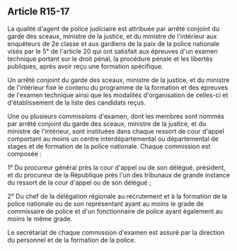 Article R15-17
----
La qualité d'agent de police judiciaire est attribuée par arrêté conjoint du
garde des sceaux, ministre de la justice, et du ministre de l'intérieur aux
enquêteurs de 2e classe et aux gardiens de la paix de la police nationale visés
par le 5° de l'article 20 qui ont satisfait aux épreuves d'un examen technique
portant sur le droit pénal, la procédure pénale et les libertés publiques, après
avoir reçu une formation spécifique.

Un arrêté conjoint du garde des sceaux, ministre de la justice, et du ministre
de l'intérieur fixe le contenu du programme de la formation et des épreuves de
l'examen technique ainsi que les modalités d'organisation de celles-ci et
d'établissement de la liste des candidats reçus.

Une ou plusieurs commissions d'examen, dont les membres sont nommés par arrêté
conjoint du garde des sceaux, ministre de la justice, et du ministre de
l'intérieur, sont instituées dans chaque ressort de cour d'appel comportant au
moins un centre interdépartemental ou départemental de stages et de formation de
la police nationale. Chaque commission est composée :

1° Du procureur général près la cour d'appel ou de son délégué, président, et du
procureur de la République près l'un des tribunaux de grande instance du ressort
de la cour d'appel ou de son délégué ;

2° Du chef de la délégation régionale au recrutement et à la formation de la
police nationale ou de son représentant ayant au moins le grade de commissaire
de police et d'un fonctionnaire de police ayant également au moins le même
grade.

Le secrétariat de chaque commission d'examen est assuré par la direction du
personnel et de la formation de la police.
